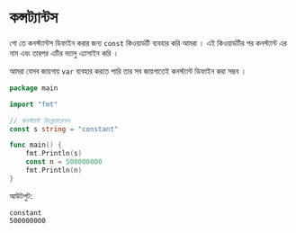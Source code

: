 # কন্সট্যান্টস

গো তে কনস্ট্যান্টস ডিফাইন করার জন্য `const` কিওয়ার্ডটি ব্যবহার করি আমরা । এই কিওয়ার্ডটির পর কনস্ট্যান্ট এর নাম এবং তারপর এটির ভ্যালু এ্যাসাইন করি । 

আমরা যেসব জায়গায় `var` ব্যবহার করতে পারি তার সব জায়গাতেই কনস্ট্যান্ট ডিফাইন করা সম্ভব । 

```go
package main

import "fmt"

// কনস্ট্যান্ট ডিক্লেয়ারেশন
const s string = "constant"

func main() {
	fmt.Println(s)
	const n = 500000000
	fmt.Println(n)
}

```

আউটপুট:  

```
constant
500000000
```